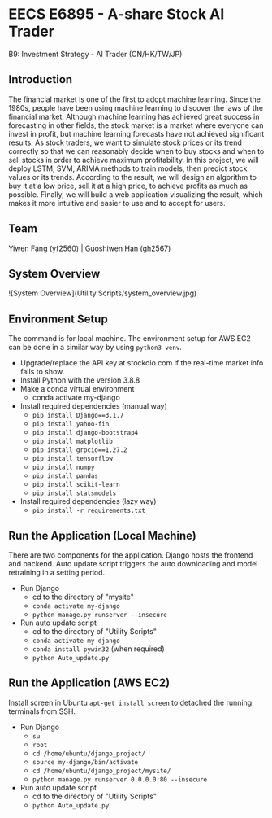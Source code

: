 # EECS E6895 - A-share Stock AI Trader
B9: Investment Strategy - AI Trader (CN/HK/TW/JP)

## Introduction
The financial market is one of the first to adopt machine learning. Since the 1980s, people have been using machine learning to discover the laws of the financial market. Although machine learning has achieved great success in forecasting in other fields, the stock market is a market where everyone can invest in profit, but machine learning forecasts have not achieved significant results. As stock traders, we want to simulate stock prices or its trend correctly so that we can reasonably decide when to buy stocks and when to sell stocks in order to achieve maximum profitability. In this project, we will deploy LSTM, SVM, ARIMA methods to train models, then predict stock values or its trends. According to the result, we will design an algorithm to buy it at a low price, sell it at a high price, to achieve profits as much as possible. Finally, we will build a web application visualizing the result, which makes it more intuitive and easier to use and to accept for users.

## Team
Yiwen Fang (yf2560) | Guoshiwen Han (gh2567)

## System Overview
![System Overview](Utility Scripts/system_overview.jpg)

## Environment Setup
The command is for local machine. The environment setup for AWS EC2 can be done in a similar way by using ```python3-venv```.

- Upgrade/replace the API key at stockdio.com if the real-time market info fails to show.
- Install Python with the version 3.8.8
- Make a conda virtual environment
    - conda activate my-django
- Install required dependencies (manual way)
    - ```pip install Django==3.1.7```
    - ```pip install yahoo-fin```
    - ```pip install django-bootstrap4```
    - ```pip install matplotlib```
    - ```pip install grpcio==1.27.2```
    - ```pip install tensorflow```
    - ```pip install numpy```
    - ```pip install pandas```
    - ```pip install scikit-learn```
    - ```pip install statsmodels```
- Install required dependencies (lazy way)
    - ```pip install -r requirements.txt```

## Run the Application (Local Machine)
There are two components for the application. Django hosts the frontend and backend. Auto update script triggers the auto downloading and model retraining in a setting period.

- Run Django
    - cd to the directory of "mysite"
    - ```conda activate my-django```
    - ```python manage.py runserver --insecure```
- Run auto update script
    - cd to the directory of "Utility Scripts"
    - ```conda activate my-django```
    - ```conda install pywin32``` (when required)
    - ```python Auto_update.py```

## Run the Application (AWS EC2)
Install screen in Ubuntu ```apt-get install screen``` to detached the running terminals from SSH.

- Run Django
    - ```su```
    - ```root```
    - ```cd /home/ubuntu/django_project/```
    - ```source my-django/bin/activate```
    - ```cd /home/ubuntu/django_project/mysite/```
    - ```python manage.py runserver 0.0.0.0:80 --insecure```
- Run auto update script
    - cd to the directory of "Utility Scripts"
    - ```python Auto_update.py```
